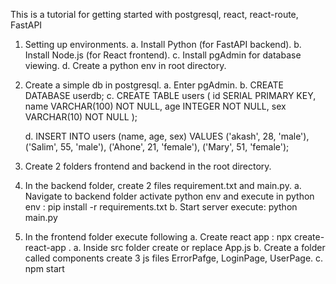 This is a tutorial for getting started with postgresql, react, react-route, FastAPI
1. Setting up environments.
    a. Install Python (for FastAPI backend).
    b. Install Node.js (for React frontend).
    c. Install pgAdmin for database viewing.
    d. Create a python env in root directory.
2. Create a simple db in postgresql.
    a. Enter pgAdmin.
    b. CREATE DATABASE userdb;
    c. CREATE TABLE users (
            id SERIAL PRIMARY KEY,
            name VARCHAR(100) NOT NULL,
            age INTEGER NOT NULL,
            sex VARCHAR(10) NOT NULL
        );

    d. INSERT INTO users (name, age, sex) VALUES 
        ('akash', 28, 'male'),
        ('Salim', 55, 'male'),
        ('Ahone', 21, 'female'),
        ('Mary', 51, 'female');

2. Create 2 folders frontend and backend in the root directory.
3. In the backend folder, create 2 files requirement.txt and main.py.
    a. Navigate to backend folder activate python env and execute in python env : pip install -r requirements.txt
    b. Start server execute: python main.py

4. In the frontend folder execute following
    a. Create react app : npx create-react-app .
    a. Inside src folder create or replace App.js
    b. Create a folder called components create 3 js files ErrorPafge, LoginPage, UserPage.
    c. npm start

